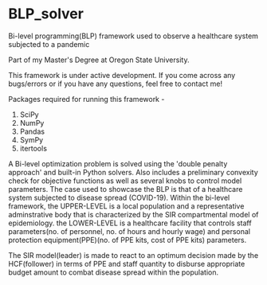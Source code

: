 # BLP_solver
Bi-level programming(BLP) framework used to observe a healthcare system subjected to a pandemic

Part of my Master's Degree at Oregon State University.

This framework is under active development. If you come across any bugs/errors or if you have any questions, feel free to contact me!

Packages required for running this framework - 
  1. SciPy
  2. NumPy
  3. Pandas
  4. SymPy
  5. itertools

A Bi-level optimization problem is solved using the 'double penalty approach' and built-in Python solvers. Also includes a preliminary convexity check for objective functions as well as several knobs to control model parameters. 
The case used to showcase the BLP is that of a healthcare system subjected to disease spread (COVID-19).
Within the bi-level framework,
the UPPER-LEVEL is a local population and a representative adminstrative body that is characterized by the SIR compartmental model of epidemiology.
the LOWER-LEVEL is a healthcare facility that controls staff parameters(no. of personnel, no. of hours and hourly wage) and personal protection equipment(PPE)(no. of PPE kits, cost of PPE kits) parameters.

The SIR model(leader) is made to react to an optimum decision made by the HCF(follower) in terms of PPE and staff quantity to disburse appropriate budget amount to combat disease spread within the population. 
